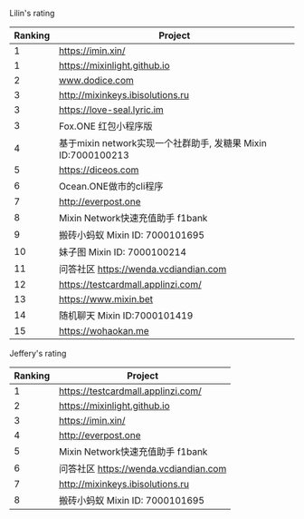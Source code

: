 
Lilin's rating

| Ranking | Project| 
| --| --|
| 1 | https://imin.xin/|
| 1 | https://mixinlight.github.io|
| 2 | www.dodice.com|
| 3 | http://mixinkeys.ibisolutions.ru|
| 3 | https://love-seal.lyric.im|
| 3 |  Fox.ONE 红包小程序版|
| 4 | 基于mixin network实现一个社群助手, 发糖果	Mixin ID:7000100213|
| 5 | https://diceos.com|
| 6 | Ocean.ONE做市的cli程序|
| 7 | http://everpost.one|
| 8 | Mixin Network快速充值助手 f1bank|
| 9| 搬砖小蚂蚁	Mixin ID: 7000101695|
| 10| 妹子图	Mixin ID: 7000100214|
| 11| 问答社区	https://wenda.vcdiandian.com|
| 12| https://testcardmall.applinzi.com/|
| 13 | https://www.mixin.bet|
| 14| 随机聊天	Mixin ID:7000101419|
| 15| https://wohaokan.me|


Jeffery's rating

| Ranking | Project| 
| --| --|
| 1 | https://testcardmall.applinzi.com/|
| 2 | https://mixinlight.github.io|
| 3 | https://imin.xin/|
| 4 | http://everpost.one|
| 5 |  Mixin Network快速充值助手  f1bank |
| 6 | 问答社区	https://wenda.vcdiandian.com|
| 7 | http://mixinkeys.ibisolutions.ru|
| 8 | 搬砖小蚂蚁	Mixin ID: 7000101695|

